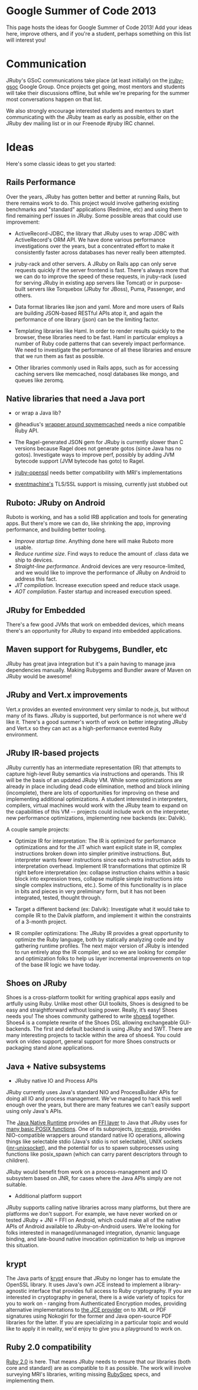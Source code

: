 Google Summer of Code 2013
=========================

This page hosts the ideas for Google Summer of Code 2013! Add your ideas here, improve others, and if you're a student, perhaps something on this list will interest you!

Communication
=============

JRuby's GSoC communications take place (at least initially) on the [jruby-gsoc](https://groups.google.com/forum/#!forum/jruby-gsoc) Google Group. Once projects get going, most mentors and students will take their discussions offline, but while we're preparing for the summer most conversations happen on that list.

We also strongly encourage interested students and mentors to start communicating with the JRuby team as early as possible, either on the JRuby dev mailing list or in our Freenode #jruby IRC channel.

Ideas
=====

Here's some classic ideas to get you started:

## Rails Performance

Over the years, JRuby has gotten better and better at running Rails, but there remains work to do. This project would involve gathering existing benchmarks and "standard" applications (Redmine, etc) and using them to find remaining perf issues in JRuby. Some possible areas that could use improvement:

* ActiveRecord-JDBC, the library that JRuby uses to wrap JDBC with ActiveRecord's ORM API. We have done various performance investigations over the years, but a concentrated effort to make it consistently faster across databases has never really been attempted.

* jruby-rack and other servers. A JRuby on Rails app can only serve requests quickly if the server frontend is fast. There's always more that we can do to improve the speed of these requests, in jruby-rack (used for serving JRuby in existing app servers like Tomcat) or in purpose-built servers like Torquebox (JRuby for JBoss), Puma, Passenger, and others.

* Data format libraries like json and yaml. More and more users of Rails are building JSON-based RESTful APIs atop it, and again the performance of one library (json) can be the limiting factor.

* Templating libraries like Haml. In order to render results quickly to the browser, these libraries need to be fast. Haml in particular employs a number of Ruby code patterns that can severely impact performance. We need to investigate the performance of all these libraries and ensure that we run them as fast as possible.

* Other libraries commonly used in Rails apps, such as for accessing caching servers like memcached, nosql databases like mongo, and queues like zeromq.

## Native libraries that need a Java port 

* or wrap a Java lib?

* @headius's [wrapper around spymemcached](https://github.com/headius/jruby-spymemcached) needs a nice compatible Ruby API.

* The Ragel-generated JSON gem for JRuby is currently slower than C versions because Ragel does not generate gotos (since Java has no gotos). Investigate ways to improve perf, possibly by adding JVM bytecode support (JVM bytecode has goto) to Ragel.

* [jruby-openssl](https://github.com/jruby/jruby-ossl) needs better compatibility with MRI's implementations

* [eventmachine's](https://github.com/eventmachine/eventmachine) TLS/SSL support is missing, currently just stubbed out

## Ruboto: JRuby on Android

Ruboto is working, and has a solid IRB application and tools for generating apps. But there's more we can do, like shrinking the app, improving performance, and building better tooling.

* *Improve startup time*.  Anything done here will make Ruboto more usable.
* *Reduce runtime size*. Find ways to reduce the amount of .class data we ship to devices.
* *Straight-line performance*. Android devices are very resource-limited, and we would like to improve the performance of JRuby on Android to address this fact.
* *JIT compilation*.  Increase execution speed and reduce stack usage.
* *AOT compilation*.  Faster startup and increased execution speed.

## JRuby for Embedded

There's a few good JVMs that work on embedded devices, which means there's an opportunity for JRuby to expand into embedded applications.

## Maven support for Rubygems, Bundler, etc

JRuby has great java integration but it's a pain having to manage java dependencies manually. Making Rubygems and Bundler aware of Maven on JRuby would be awesome!

## JRuby and Vert.x improvements

Vert.x provides an evented environment very similar to node.js, but without many of its flaws. JRuby is supported, but performance is not where we'd like it. There's a good summer's worth of work on better integrating JRuby and Vert.x so they can act as a high-performance evented Ruby environment.

## JRuby IR-based projects

JRuby currently has an intermediate representation (IR) that attempts to capture high-level Ruby semantics via instructions and operands.  This IR will be the basis of an updated JRuby VM.  While some optimizations are already in place including dead code elimination, method and block inlining (incomplete), there are lots of opportunities for improving on these and implementing additional optimizations.  A student interested in interpreters, compilers, virtual machines would work with the JRuby team to expand on the capabilities of this VM -- projects could include work on the interpreter, new performance optimizations, implementing new backends (ex: Dalvik).

A couple sample projects:

* Optimize IR for interpretation: The IR is optimized for performance optimizations and for the JIT which want explicit state in IR, complex instructions broken down into simpler primitive instructions.  But, interpreter wants fewer instructions since each extra instruction adds to interpretation overhead. Implement IR transformations that optimize IR right before interpretation (ex: collapse instruction chains within a basic block into expression trees, collapse multiple simple instructions into single complex instructions, etc.).  Some of this functionality is in place in bits and pieces in very preliminary form, but it has not been integrated, tested, thought through.

* Target a different backend (ex: Dalvik): Investigate what it would take to compile IR to the Dalvik platform, and implement it within the constraints of a 3-month project.

* IR compiler optimizations: The JRuby IR provides a great opportunity to optimize the Ruby language, both by statically analyzing code and by gathering runtime profiles. The next major version of JRuby is intended to run entirely atop the IR compiler, and so we are looking for compiler and optimization folks to help us layer incremental improvements on top of the base IR logic we have today.

## Shoes on JRuby

Shoes is a cross-platform toolkit for writing graphical apps easily and artfully using Ruby.
Unlike most other GUI toolkits, Shoes is designed to be easy and straightforward without losing power. Really, it’s easy!
Shoes needs you! The shoes community gathered to write [shoes4](https://github.com/shoes/shoes4) together. Shoes4 is a complete rewrite of the Shoes DSL allowing exchangeable GUI-backends. The first and default backend is using JRuby and SWT.
There are many interesting projects to tackle within the area of shoes4. You could work on video support, general support for more Shoes constructs or packaging stand alone applications.

## Java + Native subsystems

* JRuby native IO and Process APIs

JRuby currently uses Java's standard NIO and ProcessBuilder APIs for doing all IO and process management. We've managed to hack this well enough over the years, but there are many features we can't easily support using only Java's APIs.

The [Java Native Runtime](https://github.com/jnr) provides an [FFI layer](https://github.com/jnr/jnr-ffi) to Java that JRuby uses for [many basic POSIX functions](https://github.com/jnr/jnr-posix). One of its subprojects, [jnr-enxio](https://github.com/jnr/jnr-enxio), provides NIO-compatible wrappers around standard native IO operations, allowing things like selectable stdio (Java's stdio is not selectable), UNIX sockets ([jnr-unixsocket](https://github.com/jnr/jnr-posix)), and the potential for us to spawn subprocesses using functions like posix_spawn (which can carry parent descriptors through to children).

JRuby would benefit from work on a process-management and IO subsystem based on JNR, for cases where the Java APIs simply are not suitable.

* Additional platform support

JRuby supports calling native libraries across many platforms, but there are platforms we don't support. For example, we have never worked on or tested JRuby + JNI + FFI on Android, which could make all of the native APIs of Android available to JRuby-on-Android users. We're looking for folks interested in managed/unmanaged integration, dynamic language binding, and late-bound native invocation optimization to help us improve this situation.

## krypt

The Java parts of [krypt](https://github.com/emboss/krypt) ensure that JRuby no longer has to emulate the OpenSSL library. It uses Java's own JCE instead to implement a library-agnostic interface that provides full access to Ruby cryptography. If you are interested in cryptography in general, there is a wide variety of topics for you to work on - ranging from Authenticated Encryption modes, providing alternative implementations to [the JCE provider](https://github.com/emboss/krypt-provider-jce) on to XML or PDF signatures using Nokogiri for the former and Java open-source PDF libraries for the latter. If you are specializing in a particular topic and would like to apply it in reality, we'd enjoy to give you a playground to work on.

## Ruby 2.0 compatibility

[Ruby 2.0](http://www.ruby-lang.org/en/news/2013/02/24/ruby-2-0-0-p0-is-released/) is here.
That means JRuby needs to ensure that our libraries (both core and standard) are as compatible to it as possible.
The work will involve surveying MRI's libraries, writing missing [RubySpec](http://rubyspec.org/) specs, and implementing them.